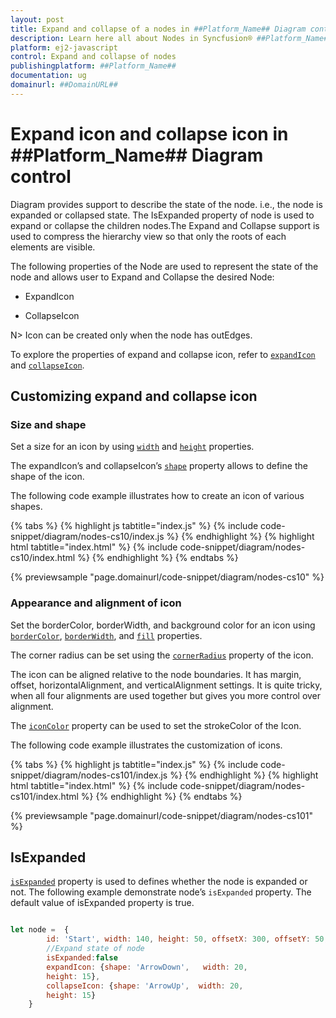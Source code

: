 ```yaml
---
layout: post
title: Expand and collapse of a nodes in ##Platform_Name## Diagram control | Syncfusion®
description: Learn here all about Nodes in Syncfusion® ##Platform_Name## Diagram control of Syncfusion Essential® JS 2 and more.
platform: ej2-javascript
control: Expand and collapse of nodes 
publishingplatform: ##Platform_Name##
documentation: ug
domainurl: ##DomainURL##
---
```


# Expand icon and collapse icon in ##Platform_Name## Diagram control

Diagram provides support to describe the state of the node. i.e., the node is expanded or collapsed state. The IsExpanded property of node is used to expand or collapse the children nodes.The Expand and Collapse support is used to compress the hierarchy view so that only the roots of each elements are visible.

The following properties of the Node are used to represent the state of the node and allows user to Expand and Collapse the desired Node:

* ExpandIcon

* CollapseIcon

N> Icon can be created only when the node has outEdges.

To explore the properties of expand and collapse icon, refer to [`expandIcon`](../../api/diagram/node/#expandicon) and [`collapseIcon`](../../api/diagram/node/#collapseicon).


## Customizing expand and collapse icon

### Size and shape

Set a size for an icon by using [`width`](../../api/diagram/iconShapeModel/#width) and [`height`](../../api/diagram/iconShapeModel/#height) properties.

The expandIcon’s and collapseIcon’s [`shape`](../../api/diagram/iconShapeModel/#shape) property allows to define the shape of the icon.

The following code example illustrates how to create an icon of various shapes.

{% tabs %}
{% highlight js tabtitle="index.js" %}
{% include code-snippet/diagram/nodes-cs10/index.js %}
{% endhighlight %}
{% highlight html tabtitle="index.html" %}
{% include code-snippet/diagram/nodes-cs10/index.html %}
{% endhighlight %}
{% endtabs %}
          
{% previewsample "page.domainurl/code-snippet/diagram/nodes-cs10" %}

### Appearance and alignment of icon

Set the borderColor, borderWidth, and background color for an icon using [`borderColor`](../../api/diagram/iconShapeModel#borderColor-string), [`borderWidth`](../../api/diagram/iconShapeModel#borderWidth-number), and [`fill`](../../api/diagram/iconShapeModel#fill-string) properties.

The corner radius can be set using the [`cornerRadius`](../../api/diagram/iconShapeModel#cornerRadius-number) property of the icon.

The icon can be aligned relative to the node boundaries. It has margin, offset, horizontalAlignment, and verticalAlignment settings. It is quite tricky, when all four alignments are used together but gives you more control over alignment.

The [`iconColor`](../../api/diagram/iconShapeModel/#iconcolor) property can be used to set the strokeColor of the Icon.

The following code example illustrates the customization of icons.

{% tabs %}
{% highlight js tabtitle="index.js" %}
{% include code-snippet/diagram/nodes-cs101/index.js %}
{% endhighlight %}
{% highlight html tabtitle="index.html" %}
{% include code-snippet/diagram/nodes-cs101/index.html %}
{% endhighlight %}
{% endtabs %}
        
{% previewsample "page.domainurl/code-snippet/diagram/nodes-cs101" %}

## IsExpanded

[`isExpanded`](../../api/diagram/nodeModel/#isexpanded) property is used to defines whether the node is expanded or not. The following example demonstrate node’s `isExpanded` property. The default value of isExpanded property is true.

``` JavaScript

let node =  {
        id: 'Start', width: 140, height: 50, offsetX: 300, offsetY: 50,
        //Expand state of node
        isExpanded:false
        expandIcon: {shape: 'ArrowDown',   width: 20,
        height: 15},
        collapseIcon: {shape: 'ArrowUp',  width: 20,
        height: 15}
    }

```
